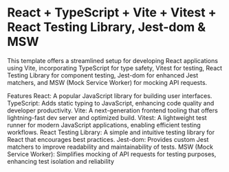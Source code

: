 # React + TypeScript + Vite + Vitest + React Testing Library, Jest-dom & MSW

This template offers a streamlined setup for developing React applications using Vite, incorporating TypeScript for type safety, Vitest for testing, React Testing Library for component testing, Jest-dom for enhanced Jest matchers, and MSW (Mock Service Worker) for mocking API requests.

Features
React: A popular JavaScript library for building user interfaces.
TypeScript: Adds static typing to JavaScript, enhancing code quality and developer productivity.
Vite: A next-generation frontend tooling that offers lightning-fast dev server and optimized build.
Vitest: A lightweight test runner for modern JavaScript applications, enabling efficient testing workflows.
React Testing Library: A simple and intuitive testing library for React that encourages best practices.
Jest-dom: Provides custom Jest matchers to improve readability and maintainability of tests.
MSW (Mock Service Worker): Simplifies mocking of API requests for testing purposes, enhancing test isolation and reliability